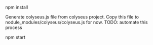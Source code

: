 npm install

Generate colyseus.js file from colyseus project. Copy this file to nodule_modules/colyseus/colyseus.js for now. TODO: automate this process

npm start